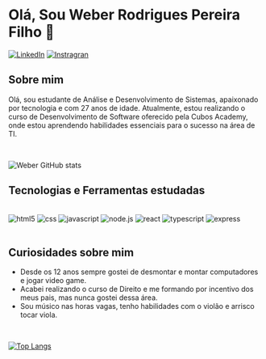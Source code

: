<div>
<h1> Olá, Sou Weber Rodrigues Pereira Filho 👋 </h1>

[![LinkedIn](https://img.shields.io/badge/LinkedIn-0077B5?style=for-the-badge&logo=linkedin&logoColor=white)](https://www.linkedin.com/in/weber-rodrigues-dev/)
[![Instragran](https://img.shields.io/badge/Instagram-E4405F?style=for-the-badge&logo=instagram&logoColor=white)](https://www.instagram.com/weberrodriguesf/)

</div>

<div>
<h2>Sobre mim</h2>
<p>
Olá, sou estudante de Análise e Desenvolvimento de Sistemas, apaixonado por tecnologia e com 27 anos de idade. Atualmente, estou realizando o curso de Desenvolvimento de Software oferecido pela Cubos Academy, onde estou aprendendo habilidades essenciais para o sucesso na área de TI.
</p>
</br>
</div>

![Weber GitHub stats](https://github-readme-stats-sigma-five.vercel.app/api?username=Weber-Rodrigues&show_icons=true&theme=onedark)

<h2>Tecnologias e Ferramentas estudadas</h2>

<div style="display: inline_block"><br/>
<img aling=center alt="html5" src="https://img.shields.io/badge/HTML5-E34F26?style=for-the-badge&logo=html5&logoColor=white">
<img aling=center alt="css" src="https://img.shields.io/badge/CSS3-1572B6?style=for-the-badge&logo=css3&logoColor=white">
<img aling=center alt="javascript" src="https://img.shields.io/badge/JavaScript-F7DF1E?style=for-the-badge&logo=javascript&logoColor=black">
<img aling=center alt="node.js" src="https://img.shields.io/badge/Node.js-43853D?style=for-the-badge&logo=node.js&logoColor=white">
<img aling=center alt="react" src="https://img.shields.io/badge/React-20232A?style=for-the-badge&logo=react&logoColor=61DAFB">
<img aling=center alt="typescript" src="https://img.shields.io/badge/TypeScript-007ACC?style=for-the-badge&logo=typescript&logoColor=white">
<img aling=center alt="express" src="https://img.shields.io/badge/Express.js-404D59?style=for-the-badge">
</div>

<div></br>
<h2>Curiosidades sobre mim</h2>
<ul>
<li>Desde os 12 anos sempre gostei de desmontar e montar computadores e jogar video game. </li>
<li>Acabei realizando o curso de Direito e me formando por incentivo dos meus pais, mas nunca gostei dessa área.</li>
<li>Sou músico nas horas vagas, tenho habilidades com o violão e arrisco tocar viola. </li>
</ul>
</br></div>

[![Top Langs](https://github-readme-stats-sigma-five.vercel.app/api/top-langs/?username=Weber-Rodrigues)](https://github.com/anuraghazra/github-readme-stats)
